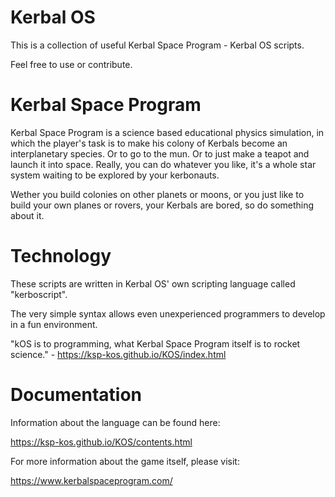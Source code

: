 # Kerbal OS
This is a collection of useful Kerbal Space Program - Kerbal OS scripts.

Feel free to use or contribute.

# Kerbal Space Program

Kerbal Space Program is a science based educational physics simulation, in which the player's task is to make his colony of Kerbals become an interplanetary species.
Or to go to the mun. Or to just make a teapot and launch it into space. Really, you can do whatever you like, it's a whole star system waiting to be explored by your kerbonauts.

Wether you build colonies on other planets or moons, or you just like to build your own planes or rovers, your Kerbals are bored, so do something about it.

# Technology

These scripts are written in Kerbal OS' own scripting language called "kerboscript".

The very simple syntax allows even unexperienced programmers to develop in a fun environment.

"kOS is to programming, what Kerbal Space Program itself is to rocket science." - https://ksp-kos.github.io/KOS/index.html

# Documentation

Information about the language can be found here:

https://ksp-kos.github.io/KOS/contents.html

For more information about the game itself, please visit:

https://www.kerbalspaceprogram.com/
